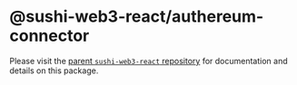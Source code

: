 # @sushi-web3-react/authereum-connector

Please visit the [parent `sushi-web3-react` repository](https://github.com/NoahZinsmeister/sushi-web3-react) for documentation and details on this package.
